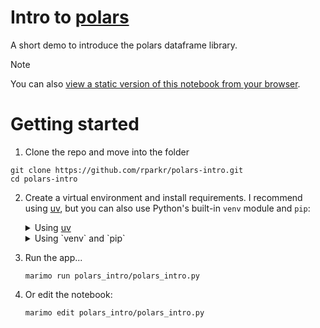 # Intro to [polars](https://pola.rs)
A short demo to introduce the polars dataframe library.

> [!NOTE]
> You can also [view a static version of this notebook from your browser](https://rparkr.github.io/polars-intro/).

# Getting started
1. Clone the repo and move into the folder

```shell
git clone https://github.com/rparkr/polars-intro.git
cd polars-intro
```

2. Create a virtual environment and install requirements. I recommend using [uv](https://docs.astral.sh/uv/), but you can also use Python's built-in `venv` module and `pip`:

    <details>
    <summary>Using <a href="https://docs.astral.sh/uv/">uv</a> </summary>

    ```shell
    uv venv
    uv pip install -e .
    ```

    </details>

    <details>
    <summary>Using `venv` and `pip`</summary>

    ```shell
    python -m venv .venv
    source .venv/bin/activate
    pip install -e .

    # Or:
    # pip install -r requirements.txt
    ```
    </details>

3. Run the app...
    ```shell
    marimo run polars_intro/polars_intro.py
    ```

4. Or edit the notebook:
    ```shell
    marimo edit polars_intro/polars_intro.py
    ```
